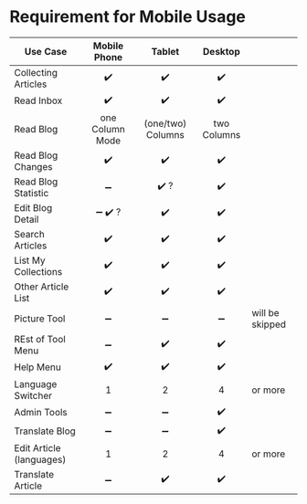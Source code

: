 # Requirement for Mobile Usage

|Use Case            |  Mobile Phone     | Tablet            | Desktop | |
|--------------------|:-----------------:|:-----------------:|:--------:|--- |
|Collecting Articles | :heavy_check_mark:| :heavy_check_mark:      | :heavy_check_mark:| |
|Read Inbox          | :heavy_check_mark:| :heavy_check_mark:              | :heavy_check_mark:     | |
|Read Blog           | one Column Mode | (one/two) Columns | two Columns | |
|Read Blog Changes   | :heavy_check_mark:| :heavy_check_mark:             | :heavy_check_mark:     | |
|Read Blog Statistic | :heavy_minus_sign:| :heavy_check_mark: ?               | :heavy_check_mark:     | |
|Edit Blog Detail    | :heavy_minus_sign: :heavy_check_mark: ?       | :heavy_check_mark:               | :heavy_check_mark:      | |
|Search Articles     | :heavy_check_mark:| :heavy_check_mark:              | :heavy_check_mark:      | |
|List My Collections | :heavy_check_mark: | :heavy_check_mark:               | :heavy_check_mark:      | |
|Other Article List  | :heavy_check_mark:| :heavy_check_mark:               | :heavy_check_mark:      | |
|Picture Tool        | :heavy_minus_sign:| :heavy_minus_sign:              |:heavy_minus_sign:       | will be skipped |
|REst of Tool Menu  | :heavy_minus_sign: | :heavy_check_mark:               | :heavy_check_mark:       |  |
|Help Menu          | :heavy_check_mark:            | :heavy_check_mark:               | :heavy_check_mark:      | |
|Language Switcher  | 1               |   2               | 4  | or more |
|Admin Tools        | :heavy_minus_sign:             | :heavy_minus_sign:               | :heavy_check_mark:       |  |
|Translate Blog        | :heavy_minus_sign:             | :heavy_minus_sign:               | :heavy_check_mark:       |  |
|Edit Article (languages) | 1               |   2               | 4  | or more |
|Translate Article        | :heavy_minus_sign:             | :heavy_check_mark:               | :heavy_check_mark:       |  |
